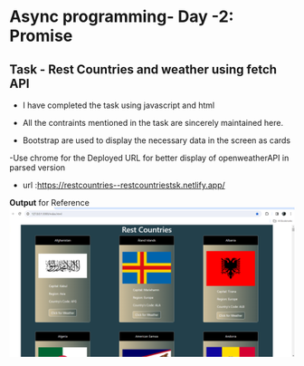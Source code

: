 # Async programming- Day -2: Promise
## Task - Rest Countries and weather using fetch API

- I have completed the task using javascript and html

- All the contraints mentioned in the task are sincerely maintained here.

- Bootstrap are used to display the necessary data in the screen as cards

-Use chrome for the Deployed URL for better display of openweatherAPI in parsed version

- url :https://restcountries--restcountriestsk.netlify.app/
  
**Output** for Reference
![](Rest%20Countries.png)
